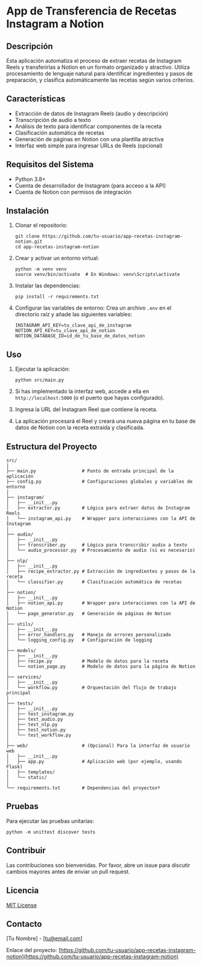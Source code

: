 # App de Transferencia de Recetas Instagram a Notion

## Descripción

Esta aplicación automatiza el proceso de extraer recetas de Instagram Reels y transferirlas a Notion en un formato organizado y atractivo. Utiliza procesamiento de lenguaje natural para identificar ingredientes y pasos de preparación, y clasifica automáticamente las recetas según varios criterios.

## Características

- Extracción de datos de Instagram Reels (audio y descripción)
- Transcripción de audio a texto
- Análisis de texto para identificar componentes de la receta
- Clasificación automática de recetas
- Generación de páginas en Notion con una plantilla atractiva
- Interfaz web simple para ingresar URLs de Reels (opcional)

## Requisitos del Sistema

- Python 3.8+
- Cuenta de desarrollador de Instagram (para acceso a la API)
- Cuenta de Notion con permisos de integración

## Instalación

1. Clonar el repositorio:

   ```
   git clone https://github.com/tu-usuario/app-recetas-instagram-notion.git
   cd app-recetas-instagram-notion
   ```
2. Crear y activar un entorno virtual:

   ```
   python -m venv venv
   source venv/bin/activate  # En Windows: venv\Scripts\activate
   ```
3. Instalar las dependencias:

   ```
   pip install -r requirements.txt
   ```
4. Configurar las variables de entorno:
   Crea un archivo `.env` en el directorio raíz y añade las siguientes variables:

   ```
   INSTAGRAM_API_KEY=tu_clave_api_de_instagram
   NOTION_API_KEY=tu_clave_api_de_notion
   NOTION_DATABASE_ID=id_de_tu_base_de_datos_notion
   ```

## Uso

1. Ejecutar la aplicación:

   ```
   python src/main.py
   ```
2. Si has implementado la interfaz web, accede a ella en `http://localhost:5000` (o el puerto que hayas configurado).
3. Ingresa la URL del Instagram Reel que contiene la receta.
4. La aplicación procesará el Reel y creará una nueva página en tu base de datos de Notion con la receta extraída y clasificada.

## Estructura del Proyecto

```
src/
│
├── main.py                 # Punto de entrada principal de la aplicación
├── config.py               # Configuraciones globales y variables de entorno
│
├── instagram/
│   ├── __init__.py
│   ├── extractor.py        # Lógica para extraer datos de Instagram Reels
│   └── instagram_api.py    # Wrapper para interacciones con la API de Instagram
│
├── audio/
│   ├── __init__.py
│   ├── transcriber.py      # Lógica para transcribir audio a texto
│   └── audio_processor.py  # Procesamiento de audio (si es necesario)
│
├── nlp/
│   ├── __init__.py
│   ├── recipe_extractor.py # Extracción de ingredientes y pasos de la receta
│   └── classifier.py       # Clasificación automática de recetas
│
├── notion/
│   ├── __init__.py
│   ├── notion_api.py       # Wrapper para interacciones con la API de Notion
│   └── page_generator.py   # Generación de páginas de Notion
│
├── utils/
│   ├── __init__.py
│   ├── error_handlers.py   # Manejo de errores personalizado
│   └── logging_config.py   # Configuración de logging
│
├── models/
│   ├── __init__.py
│   ├── recipe.py           # Modelo de datos para la receta
│   └── notion_page.py      # Modelo de datos para la página de Notion
│
├── services/
│   ├── __init__.py
│   └── workflow.py         # Orquestación del flujo de trabajo principal
│
├── tests/
│   ├── __init__.py
│   ├── test_instagram.py
│   ├── test_audio.py
│   ├── test_nlp.py
│   ├── test_notion.py
│   └── test_workflow.py
│
├── web/                    # (Opcional) Para la interfaz de usuario web
│   ├── __init__.py
│   ├── app.py              # Aplicación web (por ejemplo, usando Flask)
│   ├── templates/
│   └── static/
│
└── requirements.txt        # Dependencias del proyectoxº
```

## Pruebas

Para ejecutar las pruebas unitarias:

```
python -m unittest discover tests
```

## Contribuir

Las contribuciones son bienvenidas. Por favor, abre un issue para discutir cambios mayores antes de enviar un pull request.

## Licencia

[MIT License](https://opensource.org/licenses/MIT)

## Contacto

[Tu Nombre] - [tu@email.com]

Enlace del proyecto: [https://github.com/tu-usuario/app-recetas-instagram-notion](https://github.com/tu-usuario/app-recetas-instagram-notion)
